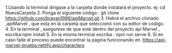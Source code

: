 1.Usando la terminal dirigase a la carpeta donde instalará el proyecto.
  ej: cd NuevaCarpeta
2. Ponga el siguiente código : git clone https://github.com/brayan1996/apiMarvel.git
3. Habrá el archivo clonado ,apiMarvel , que esta en la carpeta que seleccionó con su editor de código.
4. En la terminal , asegurese de que este dentro del proyecto api Marvel , escriba:npm install
5. En la misma terminal escriba : npm run serve
6. Si en caso falle el proceso puede encontrar la página funcionando en :https://api-marvel-prueba.netlify.app/characters
